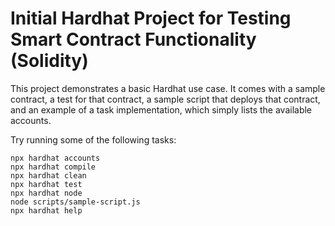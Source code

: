 # Initial Hardhat Project for Testing Smart Contract Functionality (Solidity)

This project demonstrates a basic Hardhat use case. It comes with a sample
contract, a test for that contract, a sample script that deploys that contract,
and an example of a task implementation, which simply lists the available
accounts.

Try running some of the following tasks:

```shell
npx hardhat accounts
npx hardhat compile
npx hardhat clean
npx hardhat test
npx hardhat node
node scripts/sample-script.js
npx hardhat help
```
